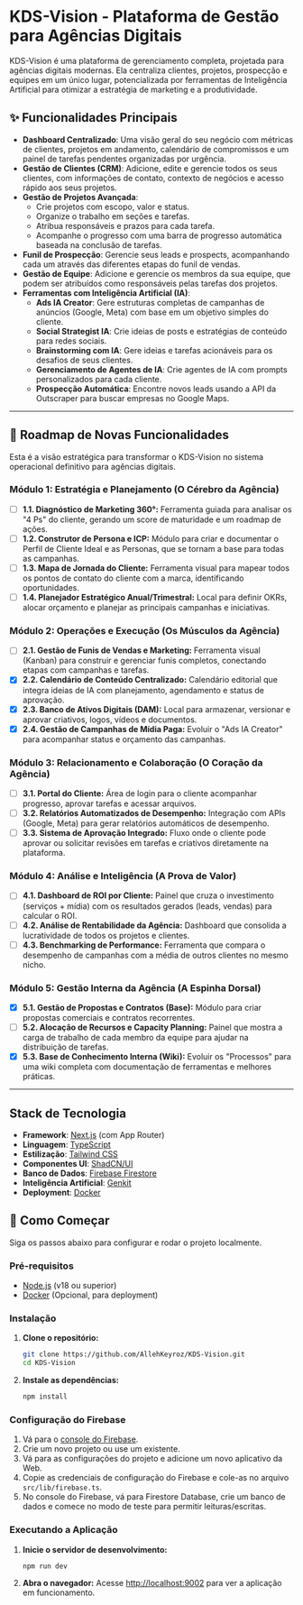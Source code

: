 # KDS-Vision - Plataforma de Gestão para Agências Digitais

KDS-Vision é uma plataforma de gerenciamento completa, projetada para agências digitais modernas. Ela centraliza clientes, projetos, prospecção e equipes em um único lugar, potencializada por ferramentas de Inteligência Artificial para otimizar a estratégia de marketing e a produtividade.

## ✨ Funcionalidades Principais

- **Dashboard Centralizado**: Uma visão geral do seu negócio com métricas de clientes, projetos em andamento, calendário de compromissos e um painel de tarefas pendentes organizadas por urgência.
- **Gestão de Clientes (CRM)**: Adicione, edite e gerencie todos os seus clientes, com informações de contato, contexto de negócios e acesso rápido aos seus projetos.
- **Gestão de Projetos Avançada**:
    - Crie projetos com escopo, valor e status.
    - Organize o trabalho em seções e tarefas.
    - Atribua responsáveis e prazos para cada tarefa.
    - Acompanhe o progresso com uma barra de progresso automática baseada na conclusão de tarefas.
- **Funil de Prospecção**: Gerencie seus leads e prospects, acompanhando cada um através das diferentes etapas do funil de vendas.
- **Gestão de Equipe**: Adicione e gerencie os membros da sua equipe, que podem ser atribuídos como responsáveis pelas tarefas dos projetos.
- **Ferramentas com Inteligência Artificial (IA)**:
    - **Ads IA Creator**: Gere estruturas completas de campanhas de anúncios (Google, Meta) com base em um objetivo simples do cliente.
    - **Social Strategist IA**: Crie ideias de posts e estratégias de conteúdo para redes sociais.
    - **Brainstorming com IA**: Gere ideias e tarefas acionáveis para os desafios de seus clientes.
    - **Gerenciamento de Agentes de IA**: Crie agentes de IA com prompts personalizados para cada cliente.
    - **Prospecção Automática**: Encontre novos leads usando a API da Outscraper para buscar empresas no Google Maps.

---

## 🚀 Roadmap de Novas Funcionalidades

Esta é a visão estratégica para transformar o KDS-Vision no sistema operacional definitivo para agências digitais.

### Módulo 1: Estratégia e Planejamento (O Cérebro da Agência)

- [ ] **1.1. Diagnóstico de Marketing 360°:** Ferramenta guiada para analisar os "4 Ps" do cliente, gerando um score de maturidade e um roadmap de ações.
- [ ] **1.2. Construtor de Persona e ICP:** Módulo para criar e documentar o Perfil de Cliente Ideal e as Personas, que se tornam a base para todas as campanhas.
- [ ] **1.3. Mapa de Jornada do Cliente:** Ferramenta visual para mapear todos os pontos de contato do cliente com a marca, identificando oportunidades.
- [ ] **1.4. Planejador Estratégico Anual/Trimestral:** Local para definir OKRs, alocar orçamento e planejar as principais campanhas e iniciativas.

### Módulo 2: Operações e Execução (Os Músculos da Agência)

- [ ] **2.1. Gestão de Funis de Vendas e Marketing:** Ferramenta visual (Kanban) para construir e gerenciar funis completos, conectando etapas com campanhas e tarefas.
- [x] **2.2. Calendário de Conteúdo Centralizado:** Calendário editorial que integra ideias de IA com planejamento, agendamento e status de aprovação.
- [x] **2.3. Banco de Ativos Digitais (DAM):** Local para armazenar, versionar e aprovar criativos, logos, vídeos e documentos.
- [x] **2.4. Gestão de Campanhas de Mídia Paga:** Evoluir o "Ads IA Creator" para acompanhar status e orçamento das campanhas.

### Módulo 3: Relacionamento e Colaboração (O Coração da Agência)

- [ ] **3.1. Portal do Cliente:** Área de login para o cliente acompanhar progresso, aprovar tarefas e acessar arquivos.
- [ ] **3.2. Relatórios Automatizados de Desempenho:** Integração com APIs (Google, Meta) para gerar relatórios automáticos de desempenho.
- [ ] **3.3. Sistema de Aprovação Integrado:** Fluxo onde o cliente pode aprovar ou solicitar revisões em tarefas e criativos diretamente na plataforma.

### Módulo 4: Análise e Inteligência (A Prova de Valor)

- [ ] **4.1. Dashboard de ROI por Cliente:** Painel que cruza o investimento (serviços + mídia) com os resultados gerados (leads, vendas) para calcular o ROI.
- [ ] **4.2. Análise de Rentabilidade da Agência:** Dashboard que consolida a lucratividade de todos os projetos e clientes.
- [ ] **4.3. Benchmarking de Performance:** Ferramenta que compara o desempenho de campanhas com a média de outros clientes no mesmo nicho.

### Módulo 5: Gestão Interna da Agência (A Espinha Dorsal)

- [x] **5.1. Gestão de Propostas e Contratos (Base):** Módulo para criar propostas comerciais e contratos recorrentes.
- [ ] **5.2. Alocação de Recursos e Capacity Planning:** Painel que mostra a carga de trabalho de cada membro da equipe para ajudar na distribuição de tarefas.
- [x] **5.3. Base de Conhecimento Interna (Wiki):** Evoluir os "Processos" para uma wiki completa com documentação de ferramentas e melhores práticas.

---

## Stack de Tecnologia

- **Framework**: [Next.js](https://nextjs.org/) (com App Router)
- **Linguagem**: [TypeScript](https://www.typescriptlang.org/)
- **Estilização**: [Tailwind CSS](https://tailwindcss.com/)
- **Componentes UI**: [ShadCN/UI](https://ui.shadcn.com/)
- **Banco de Dados**: [Firebase Firestore](https://firebase.google.com/docs/firestore)
- **Inteligência Artificial**: [Genkit](https://firebase.google.com/docs/genkit)
- **Deployment**: [Docker](https://www.docker.com/)

## 🏁 Como Começar

Siga os passos abaixo para configurar e rodar o projeto localmente.

### Pré-requisitos

- [Node.js](https://nodejs.org/en/) (v18 ou superior)
- [Docker](https://www.docker.com/get-started) (Opcional, para deployment)

### Instalação

1. **Clone o repositório:**
   ```bash
   git clone https://github.com/AllehKeyroz/KDS-Vision.git
   cd KDS-Vision
   ```

2. **Instale as dependências:**
   ```bash
   npm install
   ```

### Configuração do Firebase

1.  Vá para o [console do Firebase](https://console.firebase.google.com/).
2.  Crie um novo projeto ou use um existente.
3.  Vá para as configurações do projeto e adicione um novo aplicativo da Web.
4.  Copie as credenciais de configuração do Firebase e cole-as no arquivo `src/lib/firebase.ts`.
5.  No console do Firebase, vá para Firestore Database, crie um banco de dados e comece no modo de teste para permitir leituras/escritas.

### Executando a Aplicação

1. **Inicie o servidor de desenvolvimento:**
   ```bash
   npm run dev
   ```

2. **Abra o navegador:**
   Acesse [http://localhost:9002](http://localhost:9002) para ver a aplicação em funcionamento.

